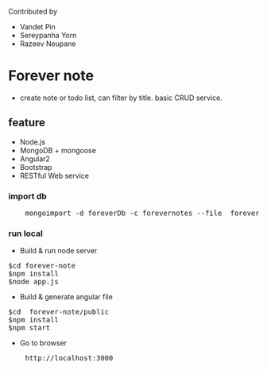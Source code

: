 Contributed by 
 - Vandet Pin
 - Sereypanha Yorn
 - Razeev Neupane

# Forever note #
- create note or todo list, can filter by title. basic CRUD service.

## feature
- Node.js
- MongoDB + mongoose 
- Angular2  
- Bootstrap
- RESTful Web service

### import db ###
<pre>
    mongoimport -d foreverDb -c forevernotes --file  forever-note/forevernote.json
</pre>

### run local ###
- Build & run node server
<pre>
$cd forever-note
$npm install
$node app.js
</pre>

- Build & generate angular file
<pre>
$cd  forever-note/public
$npm install
$npm start
</pre>

- Go to browser
<pre>
    http://localhost:3000
</pre>

